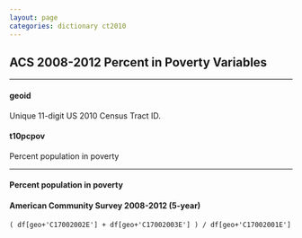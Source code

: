 ```yaml
---
layout: page
categories: dictionary ct2010
---
```


## ACS 2008-2012 Percent in Poverty Variables

---

#### **geoid**
Unique 11-digit US 2010 Census Tract ID.


#### **t10pcpov**
Percent population in poverty

---

#### Percent population in poverty 
#### American Community Survey 2008-2012 (5-year)	( df[geo+'C17002002E'] + df[geo+'C17002003E'] ) / df[geo+'C17002001E']